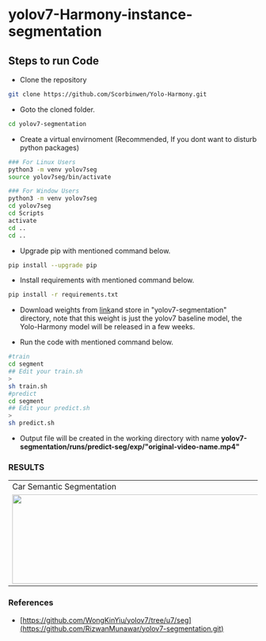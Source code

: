 # yolov7-Harmony-instance-segmentation


## Steps to run Code

- Clone the repository
```bash
git clone https://github.com/Scorbinwen/Yolo-Harmony.git
```
- Goto the cloned folder.
```bash
cd yolov7-segmentation
```
- Create a virtual envirnoment (Recommended, If you dont want to disturb python packages)
```bash
### For Linux Users
python3 -m venv yolov7seg
source yolov7seg/bin/activate

### For Window Users
python3 -m venv yolov7seg
cd yolov7seg
cd Scripts
activate
cd ..
cd ..
```
- Upgrade pip with mentioned command below.
```bash
pip install --upgrade pip
```
- Install requirements with mentioned command below.
```bash
pip install -r requirements.txt
```
- Download weights from [link](https://github.com/RizwanMunawar/yolov7-segmentation/releases/download/yolov7-segmentation/yolov7-seg.pt)and store in "yolov7-segmentation" directory, note that this weight is just the yolov7 baseline model,
  the Yolo-Harmony model will be released in a few weeks.

- Run the code with mentioned command below.
```bash
#train
cd segment
## Edit your train.sh
> 
sh train.sh
#predict
cd segment
## Edit your predict.sh
> 
sh predict.sh
```

- Output file will be created in the working directory with name <b>yolov7-segmentation/runs/predict-seg/exp/"original-video-name.mp4"</b>

### RESULTS
<table>
  <tr>
    <td>Car Semantic Segmentation</td>
     <td>Car Semantic Segmentation</td>
     <td>Person Segmentation + Tracking</td>
     </tr>
  <tr>
    <td><img src="https://user-images.githubusercontent.com/62513924/190402435-931f0ee3-9af1-4399-8222-1028d5afbd1a.png" width=640 height=180></td>
    <td><img src="https://user-images.githubusercontent.com/62513924/190402752-521b7815-bea8-4cef-8b36-54fb7a962244.png" width=640 height=180></td>
    <td><img src="https://user-images.githubusercontent.com/62513924/191729411-a8d8b5e2-bdbf-4c0e-bd1b-a52e23f7c9d3.png" width=640 height=180></td>
  </tr>
  </tr>
 </table>



### References
- [https://github.com/WongKinYiu/yolov7/tree/u7/seg](https://github.com/RizwanMunawar/yolov7-segmentation.git)

